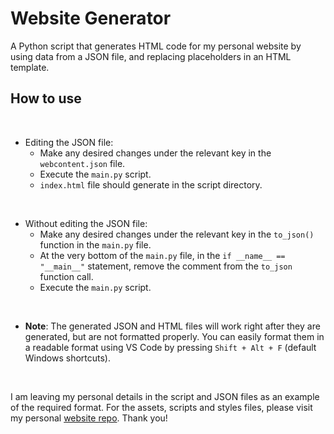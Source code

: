 # Website Generator
A Python script that generates HTML code for my personal website by using data from a JSON file, and replacing placeholders in an HTML template.


## How to use

</br>

- Editing the JSON file:
    - Make any desired changes under the relevant key in the `webcontent.json` file.
    - Execute the `main.py` script.
    - `index.html` file should generate in the script directory.

</br>

- Without editing the JSON file:
    - Make any desired changes under the relevant key in the `to_json()` function in the `main.py` file.
    - At the very bottom of the `main.py` file, in the `if __name__ == "__main__"` statement, remove the comment from the `to_json` function call.
    - Execute the `main.py` script.

</br>

- **Note**: The generated JSON and HTML files will work right after they are generated, but are not formatted properly. You can easily format them in a readable format using VS Code by pressing `Shift + Alt + F` (default Windows shortcuts).

</br>

I am leaving my personal details in the script and JSON files as an example of the required format. For the assets, scripts and styles files, please visit my personal [website repo](https://github.com/AntonisTorb/AntonisTorb.github.io). Thank you!